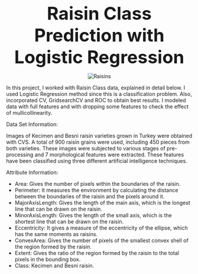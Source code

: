 <p align="center">
  <b><font size="8">Raisin Class Prediction with Logistic Regression</font></b>
</p>

<p align="center">
  <img src="https://github.com/SuzanKiraz/Raisin-Class-Prediction-with-Logistic-Regression/assets/84402246/c6c5f381-d302-4ac7-98e5-7d3d24f84446" alt="Raisins">
</p>

In this project, I worked with Raisin Class data, explained in detail below. I used Logistic Regression method since this is a classification problem. Also, incorporated CV, GridsearchCV and ROC to obtain best results. I modeled data with full features and with dropping some features to check the effect of mullicollinearity. 

Data Set Information:

Images of Kecimen and Besni raisin varieties grown in Turkey were obtained with CVS. A total of 900 raisin grains were used, including 450 pieces from both varieties. These images were subjected to various stages of pre-processing and 7 morphological features were extracted. These features have been classified using three different artificial intelligence techniques.

Attribute Information:

- Area: Gives the number of pixels within the boundaries of the raisin.
- Perimeter: It measures the environment by calculating the distance between the boundaries of the raisin and the pixels around it.
- MajorAxisLength: Gives the length of the main axis, which is the longest line that can be drawn on the raisin.
- MinorAxisLength: Gives the length of the small axis, which is the shortest line that can be drawn on the raisin.
- Eccentricity: It gives a measure of the eccentricity of the ellipse, which has the same moments as raisins.
- ConvexArea: Gives the number of pixels of the smallest convex shell of the region formed by the raisin.
- Extent: Gives the ratio of the region formed by the raisin to the total pixels in the bounding box.
- Class: Kecimen and Besni raisin.


